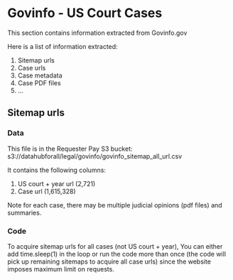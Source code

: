 # Govinfo - US Court Cases

This section contains information extracted from Govinfo.gov

Here is a list of information extracted:
1. Sitemap urls
2. Case urls
3. Case metadata
4. Case PDF files
5. ...

## Sitemap urls

### Data

This file is in the Requester Pay S3 bucket: s3://datahubforall/legal/govinfo/govinfo_sitemap_all_url.csv

It contains the following columns:
1. US court + year url (2,721)
2. Case url (1,615,328)

Note for each case, there may be multiple judicial opinions (pdf files) and summaries.

### Code

To acquire sitemap urls for all cases (not US court + year), You can either add time.sleep(1) in the loop or run the code more than once (the code will pick up remaining sitemaps to acquire all case urls) since the website imposes maximum limit on requests.

